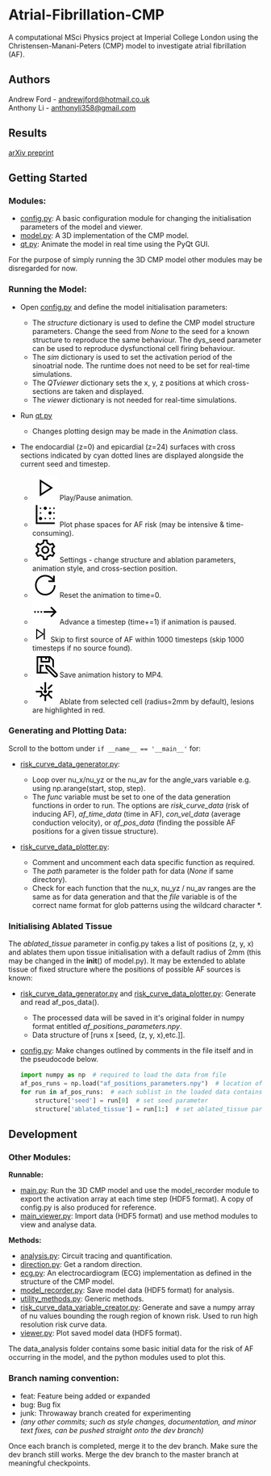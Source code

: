 # Atrial-Fibrillation-CMP

A computational MSci Physics project at Imperial College London using the Christensen-Manani-Peters (CMP) model to investigate atrial fibrillation (AF). 
 
## Authors 
Andrew Ford - andrewjford@hotmail.co.uk  
Anthony Li - anthonyli358@gmail.com   

## Results
[arXiv preprint](https://arxiv.org/abs/1810.12062)

## Getting Started
### Modules:
- [config.py](config.py): A basic configuration module for changing the initialisation parameters of the model and viewer.
- [model.py](model.py): A 3D implementation of the CMP model.
- [qt.py](qt.py): Animate the model in real time using the PyQt GUI.

For the purpose of simply running the 3D CMP model other modules may be disregarded for now.

### Running the Model:
- Open [config.py](config.py) and define the model initialisation parameters:
  - The *structure* dictionary is used to define the CMP model structure parameters. Change the seed from *None* to the seed for a known structure to reproduce the same behaviour. The dys_seed parameter can be used to reproduce dysfunctional cell firing behaviour.
  - The *sim* dictionary is used to set the activation period of the sinoatrial node. The runtime does not need to be set for real-time simulations.
  - The *QTviewer* dictionary sets the x, y, z positions at which cross-sections are taken and displayed.
  - The *viewer* dictionary is not needed for real-time simulations.
  
- Run [qt.py](qt.py)
  - Changes plotting design may be made in the *Animation* class.

- The endocardial (z=0) and epicardial (z=24) surfaces with cross sections indicated by cyan dotted lines are displayed alongside the current seed and timestep.
  - ![alt text](icons/icons8-play-50.png) Play/Pause animation.
  - ![alt text](icons/icons8-heat-map-50.png) Plot phase spaces for AF risk (may be intensive & time-consuming).
  - ![alt text](icons/icons8-settings-50.png) Settings - change structure and ablation parameters, animation style, and cross-section position.
  - ![alt text](icons/icons8-reset-50.png) Reset the animation to time=0.
  - ![alt text](icons/icons8-advance-50.png) Advance a timestep (time+=1) if animation is paused.
  - ![alt text](icons/icons8-end-32.png) Skip to first source of AF within 1000 timesteps (skip 1000 timesteps if no source found).
  - ![alt text](icons/icons8-save-as-50.png) Save animation history to MP4.
  - ![alt text](icons/icons8-laser-beam-50.png) Ablate from selected cell (radius=2mm by default), lesions are highlighted in red.
 
### Generating and Plotting Data:

Scroll to the bottom under ```if __name__ == '__main__'``` for:

- [risk_curve_data_generator.py](risk_curve_data_generator.py): 
    - Loop over nu_x/nu_yz or the nu_av for the angle_vars variable e.g. using np.arange(start, stop, step).
    - The *func* variable must be set to one of the data generation functions in order to run. The options are *risk_curve_data* (risk of inducing AF), *af_time_data* (time in AF), *con_vel_data* (average conduction velocity), or *af_pos_data* (finding the possible AF positions for a given tissue structure).

- [risk_curve_data_plotter.py](risk_curve_data_plotter.py):
    - Comment and uncomment each data specific function as required.
    - The *path* parameter is the folder path for data (*None* if same directory). 
    - Check for each function that the nu_x, nu_yz / nu_av ranges are the same as for data generation and that the *file* variable is of the correct name format for glob patterns using the wildcard character *.

### Initialising Ablated Tissue

The *ablated_tissue* parameter in config.py takes a list of positions (z, y, x) and ablates them upon tissue initialisation with a default radius of 2mm (this may be changed in the __init__() of model.py). It may be extended to ablate tissue of fixed structure where the positions of possible AF sources is known:

- [risk_curve_data_generator.py](risk_curve_data_generator.py) and [risk_curve_data_plotter.py](risk_curve_data_plotter.py): Generate and read af_pos_data().
    - The processed data will be saved in it's original folder in numpy format entitled *af_positions_parameters.npy*.
    - Data structure of [runs x [seed, (z, y, x),etc.]].

- [config.py](config.py): Make changes outlined by comments in the file itself and in the pseudocode below.

    ```python
    import numpy as np  # required to load the data from file
    af_pos_runs = np.load("af_positions_parameters.npy")  # location of processed data
    for run in af_pos_runs:  # each sublist in the loaded data contains a run with a different tissue structure (seed)
        structure['seed'] = run[0]  # set seed parameter
        structure['ablated_tissue'] = run[1:]  # set ablated_tissue parameter
    ```

## Development 
### Other Modules:
**Runnable:**
- [main.py](main.py): Run the 3D CMP model and use the model_recorder module to export the activation array at each time step (HDF5 format). A copy of config.py is also produced for reference.
- [main_viewer.py](main_viewer.py): Import data (HDF5 format) and use method modules to view and analyse data.

**Methods:**
- [analysis.py](analysis.py): Circuit tracing and quantification.
- [direction.py](direction.py): Get a random direction.
- [ecg.py](ecg.py): An electrocardiogram (ECG) implementation as defined in the structure of the CMP model.
- [model_recorder.py](model_recorder.py): Save model data (HDF5 format) for analysis.
- [utility_methods.py](utility_methods.py): Generic methods.
- [risk_curve_data_variable_creator.py](risk_curve_data_variable_creator.py): Generate and save a numpy array of nu values bounding the rough region of known risk. Used to run high resolution risk curve data.
- [viewer.py](viewer.py): Plot saved model data (HDF5 format).

The data_analysis folder contains some basic initial data for the risk of AF occurring in the model, and the python modules used to plot this.

### Branch naming convention: 
- feat: Feature being added or expanded  
- bug: Bug fix   
- junk: Throwaway branch created for experimenting   
- *(any other commits; such as style changes, documentation, and minor text fixes, can be pushed straight onto the dev branch)* 
 
Once each branch is completed, merge it to the dev branch. Make sure the dev branch still works. Merge the dev branch to the master branch at meaningful checkpoints.
